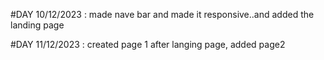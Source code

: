 #DAY 10/12/2023 : made nave bar and made it responsive..and added the landing page

#DAY 11/12/2023 : created page 1 after langing page, added page2
